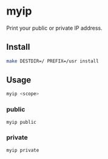 # myip
Print your public or private IP address.


## Install

```sh
make DESTDIR=/ PREFIX=/usr install
```


## Usage

```sh
myip <scope>
```

### public

```sh
myip public
```

### private

```sh
myip private
```
